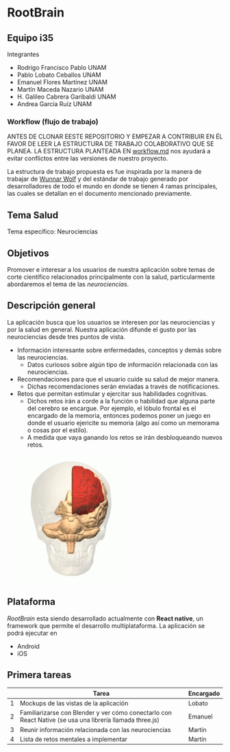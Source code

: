# RootBrain

## Equipo i35 

Integrantes

* Rodrigo Francisco Pablo UNAM
* Pablo Lobato Ceballos UNAM
* Emanuel Flores Martínez UNAM
* Martín Maceda Nazario UNAM
* H. Galileo Cabrera Garibaldi UNAM
* Andrea García Ruíz UNAM

### Workflow (flujo de trabajo)

ANTES DE CLONAR EESTE REPOSITORIO Y EMPEZAR A CONTRIBUIR EN ÉL FAVOR DE LEER LA ESTRUCTURA DE TRABAJO COLABORATIVO QUE SE PLANEA. LA ESTRUCTURA PLANTEADA EN  [workflow.md](./workflow.md) nos ayudará a evitar conflictos entre las versiones de nuestro proyecto. 

La estructura de trabajo propuesta es fue inspirada por la manera de trabajar de [Wunnar Wolf](https://github.com/gwolf) y del estándar de trabajo generado por desarrolladores de todo el mundo en donde se tienen 4 ramas principales, las cuales se detallan en el documento mencionado previamente.

## Tema Salud

Tema específico: Neurociencias

## Objetivos

Promover e interesar a los usuarios de nuestra aplicación sobre temas de corte científico relacionados principalmente con la salud, particularmente abordaremos el tema de las *neurociencias*.

## Descripción general

La aplicación busca que los usuarios se interesen por las neurociencias y por la salud en general. Nuestra aplicación difunde el gusto por las neurociencias desde tres puntos de vista.	

* Información interesante sobre enfermedades, conceptos y demás sobre las neurociencias.
  * Datos curiosos sobre algún tipo de información relacionada con las neurociencias.
* Recomendaciones para que el usuario cuide su salud de mejor manera.
  * Dichas recomendaciones serán enviadas a través de notificaciones.
* Retos que permitan estimular y ejercitar sus habilidades cognitivas.
  * Dichos retos irán a corde a la función o habilidad que alguna parte del cerebro se encargue. Por ejemplo, el lóbulo frontal es el encargado de la memoria, entonces podemos poner un juego en donde el usuario ejericite su memoria (algo así como un memorama o cosas por el estilo).
  * A medida que vaya ganando los retos se irán desbloqueando nuevos retos.

![animacion tomada de wikipedia](./img/brain_anim.gif)

## Plataforma

*RootBrain* esta siendo desarrollado actualmente con **React native**, un framework que permite el desarrollo multiplataforma. La aplicación se podrá ejecutar en 

* Android
* iOS

## Primera tareas

|      | Tarea                                                        | Encargado |
| ---- | ------------------------------------------------------------ | --------- |
| 1    | Mockups de las vistas de la aplicación                       | Lobato    |
| 2    | Familiarizarse con Blender y ver cómo conectarlo con React Native (se usa una librería llamada three.js) | Emanuel   |
| 3    | Reunir información relacionada con las neurociencias         | Martín    |
| 4    | Lista de retos mentales a implementar                        | Martín    |

